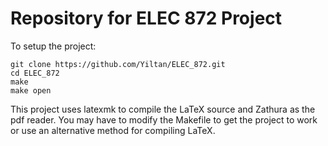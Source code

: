 # Repository for ELEC 872 Project

To setup the project:
```
git clone https://github.com/Yiltan/ELEC_872.git
cd ELEC_872
make
make open
```

This project uses latexmk to compile the LaTeX source and Zathura as the pdf reader. You may have to modify the Makefile to get the project to work or use an alternative method for compiling LaTeX.
